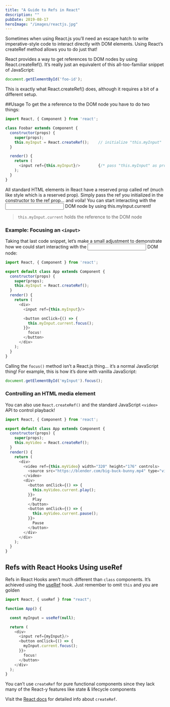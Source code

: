 ```yaml
---
title: "A Guide to Refs in React"
description: ""
pubDate: 2019-08-17
heroImage: "/images/reactjs.jpg"
---
```


Sometimes when using React.js you’ll need an escape hatch to write imperative-style code to interact directly with DOM elements. Using React’s createRef method allows you to do just that!

React provides a way to get references to DOM nodes by using React.createRef(). It’s really just an equivalent of this all-too-familiar snippet of JavaScript:

```javascript
document.getElementById('foo-id');
```

This is exactly what React.createRef() does, although it requires a bit of a different setup.

##Usage
To get the a reference to the DOM node you have to do two things:

```javascript
import React, { Component } from 'react';

class Foobar extends Component {
  constructor(props) {
    super(props);
    this.myInput = React.createRef();    // initialize "this.myInput"  
  }

  render() {
    return (
      <input ref={this.myInput}/>        {/* pass "this.myInput" as prop */}
    );
  }
}
```

All standard HTML elements in React have a reserved prop called ref (much like style which is a reserved prop). Simply pass the ref you initialized in the constructor to the ref prop… and voila! You can start interacting with the <input> DOM node by using this.myInput.current!

> `this.myInput.current` holds the reference to the DOM node

### Example: Focusing an `<input>`
Taking that last code snippet, let’s make a small adjustment to demonstrate how we could start interacting with the <input> DOM node:

```javascript
import React, { Component } from 'react';

export default class App extends Component {
  constructor(props) {
    super(props);
    this.myInput = React.createRef();  
  }
  render() {
    return (
      <div>
        <input ref={this.myInput}/>

        <button onClick={() => {
          this.myInput.current.focus();
        }}>
          focus!
        </button>
      </div>
    );
  }
}
```

Calling the `focus()` method isn’t a React.js thing… it’s a normal JavaScript thing! For example, this is how it’s done with vanilla JavaScript:

```javascript
document.getElementById('myInput').focus();
```

### Controlling an HTML media element
You can also use `React.createRef()` and the standard JavaScript `<video>` API to control playback!

```javascript
import React, { Component } from 'react';

export default class App extends Component {
  constructor(props) {
    super(props);
    this.myVideo = React.createRef();
  }
  render() {
    return (
      <div>
        <video ref={this.myVideo} width="320" height="176" controls>
          <source src="https://blender.com/big-buck-bunny.mp4" type="video/mp4" />
        </video>
        <div>
          <button onClick={() => {
            this.myVideo.current.play();
          }}>
            Play
          </button>
          <button onClick={() => {
            this.myVideo.current.pause();
          }}>
            Pause
          </button>
        </div>
      </div>
    );
  }
}
```

## Refs with React Hooks Using useRef
Refs in React Hooks aren’t much different than `class` components. It’s achieved using the [useRef](https://reactjs.org/docs/hooks-reference.html#useref) hook. Just remember to omit `this` and you are golden

```javascript
import React, { useRef } from "react";

function App() {

  const myInput = useRef(null);

  return (
    <div>
      <input ref={myInput}/>
      <button onClick={() => {
        myInput.current.focus();
      }}>
        focus!
      </button>
    </div>
  );  
}
```

You can’t use `createRef` for pure functional components since they lack many of the React-y features like state & lifecycle components

Visit the [React docs](https://reactjs.org/docs/refs-and-the-dom.html) for detailed info about `createRef`.